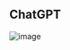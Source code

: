 ## ChatGPT

![image](https://github.com/user-attachments/assets/fd20797e-bdbe-4e96-b0eb-7cf1680c144d)
